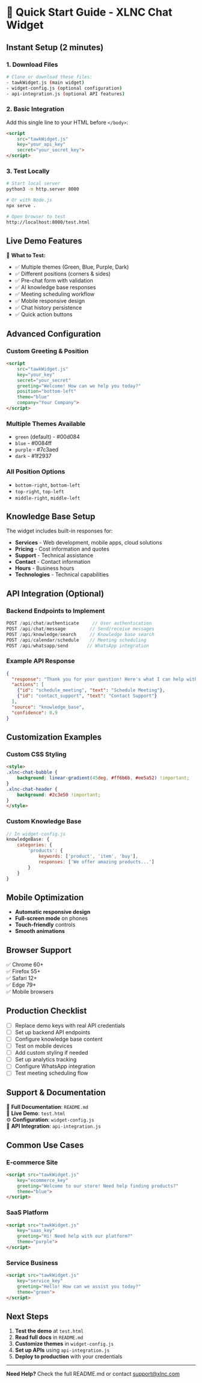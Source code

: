 # 🚀 Quick Start Guide - XLNC Chat Widget

## Instant Setup (2 minutes)

### 1. Download Files
```bash
# Clone or download these files:
- tawkWidget.js (main widget)
- widget-config.js (optional configuration)
- api-integration.js (optional API features)
```

### 2. Basic Integration
Add this single line to your HTML before `</body>`:

```html
<script 
    src="tawkWidget.js" 
    key="your_api_key" 
    secret="your_secret_key">
</script>
```

### 3. Test Locally
```bash
# Start local server
python3 -m http.server 8000

# Or with Node.js
npx serve .

# Open browser to test
http://localhost:8000/test.html
```

## Live Demo Features

🎯 **What to Test:**
- ✅ Multiple themes (Green, Blue, Purple, Dark)
- ✅ Different positions (corners & sides)
- ✅ Pre-chat form with validation
- ✅ AI knowledge base responses
- ✅ Meeting scheduling workflow
- ✅ Mobile responsive design
- ✅ Chat history persistence
- ✅ Quick action buttons

## Advanced Configuration

### Custom Greeting & Position
```html
<script 
    src="tawkWidget.js" 
    key="your_key" 
    secret="your_secret"
    greeting="Welcome! How can we help you today?"
    position="bottom-left"
    theme="blue"
    company="Your Company">
</script>
```

### Multiple Themes Available
- `green` (default) - #00d084
- `blue` - #0084ff  
- `purple` - #7c3aed
- `dark` - #1f2937

### All Position Options
- `bottom-right`, `bottom-left`
- `top-right`, `top-left`
- `middle-right`, `middle-left`

## Knowledge Base Setup

The widget includes built-in responses for:
- **Services** - Web development, mobile apps, cloud solutions
- **Pricing** - Cost information and quotes  
- **Support** - Technical assistance
- **Contact** - Contact information
- **Hours** - Business hours
- **Technologies** - Technical capabilities

## API Integration (Optional)

### Backend Endpoints to Implement
```javascript
POST /api/chat/authenticate     // User authentication
POST /api/chat/message         // Send/receive messages
POST /api/knowledge/search     // Knowledge base search
POST /api/calendar/schedule    // Meeting scheduling
POST /api/whatsapp/send       // WhatsApp integration
```

### Example API Response
```json
{
  "response": "Thank you for your question! Here's what I can help with...",
  "actions": [
    {"id": "schedule_meeting", "text": "Schedule Meeting"},
    {"id": "contact_support", "text": "Contact Support"}
  ],
  "source": "knowledge_base",
  "confidence": 0.9
}
```

## Customization Examples

### Custom CSS Styling
```html
<style>
.xlnc-chat-bubble {
    background: linear-gradient(45deg, #ff6b6b, #ee5a52) !important;
}
.xlnc-chat-header {
    background: #2c3e50 !important;
}
</style>
```

### Custom Knowledge Base
```javascript
// In widget-config.js
knowledgeBase: {
    categories: {
        'products': {
            keywords: ['product', 'item', 'buy'],
            responses: ['We offer amazing products...']
        }
    }
}
```

## Mobile Optimization

- **Automatic responsive design**
- **Full-screen mode** on phones
- **Touch-friendly** controls
- **Smooth animations**

## Browser Support

✅ Chrome 60+  
✅ Firefox 55+  
✅ Safari 12+  
✅ Edge 79+  
✅ Mobile browsers

## Production Checklist

- [ ] Replace demo keys with real API credentials
- [ ] Set up backend API endpoints
- [ ] Configure knowledge base content
- [ ] Test on mobile devices
- [ ] Add custom styling if needed
- [ ] Set up analytics tracking
- [ ] Configure WhatsApp integration
- [ ] Test meeting scheduling flow

## Support & Documentation

📖 **Full Documentation**: `README.md`  
🧪 **Live Demo**: `test.html`  
⚙️ **Configuration**: `widget-config.js`  
🔌 **API Integration**: `api-integration.js`  

## Common Use Cases

### E-commerce Site
```html
<script src="tawkWidget.js" 
    key="ecommerce_key" 
    greeting="Welcome to our store! Need help finding products?"
    theme="blue">
</script>
```

### SaaS Platform  
```html
<script src="tawkWidget.js" 
    key="saas_key"
    greeting="Hi! Need help with our platform?"
    theme="purple">
</script>
```

### Service Business
```html
<script src="tawkWidget.js" 
    key="service_key"
    greeting="Hello! How can we assist you today?"
    theme="green">
</script>
```

## Next Steps

1. **Test the demo** at `test.html`
2. **Read full docs** in `README.md`
3. **Customize themes** in `widget-config.js`
4. **Set up APIs** using `api-integration.js`
5. **Deploy to production** with your credentials

---

**Need Help?** Check the full README.md or contact support@xlnc.com